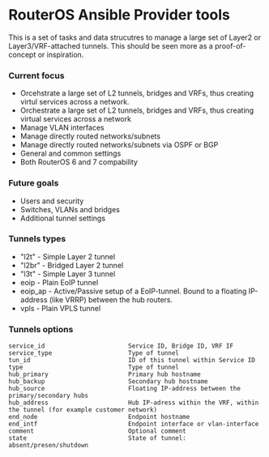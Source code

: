 # RouterOS Ansible Provider tools

This is a set of tasks and data strucutres to manage a large set of Layer2 or Layer3/VRF-attached tunnels. This should be seen more as a proof-of-concept or inspiration.

### Current focus ###

  - Orcehstrate a large set of L2 tunnels, bridges and VRFs, thus creating virtul services across a network.
  - Orchestrate a large set of L2 tunnels, bridges and VRFs, thus creating virtual services across a network
  - Manage VLAN interfaces
  - Manage directly routed networks/subnets
  - Manage directly routed networks/subnets via OSPF or BGP
  - General and common settings
  - Both RouterOS 6 and 7 compability

### Future goals ###

  - Users and security
  - Switches, VLANs and bridges
  - Additional tunnel settings



### Tunnels types ###

  - "l2t" - Simple Layer 2 tunnel
  - "l2br" - Bridged Layer 2 tunnel
  - "l3t" - Simple Layer 3 tunnel
  - eoip - Plain EoIP tunnel
  - eoip_ap - Active/Passive setup of a EoIP-tunnel. Bound to a floating IP-address (like VRRP) between the hub routers.
  - vpls - Plain VPLS tunnel


### Tunnels options ###

    service_id                       Service ID, Bridge ID, VRF IF
    service_type                     Type of tunnel
    tun_id                           ID of this tunnel within Service ID
    type                             Type of tunnel
    hub_primary                      Primary hub hostname
    hub_backup                       Secondary hub hostname
    hub_source                       Floating IP-address between the primary/secondary hubs
    hub_address                      Hub IP-adress within the VRF, within the tunnel (for example customer network)
    end_node                         Endpoint hostname
    end_intf                         Endpoint interface or vlan-interface
    comment                          Optional comment
    state                            State of tunnel: absent/presen/shutdown


